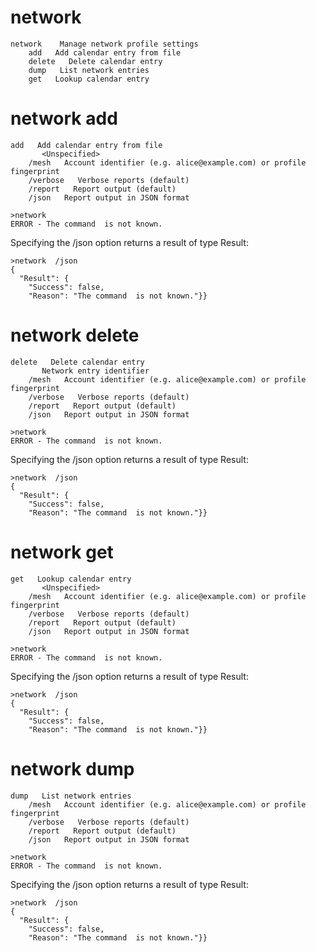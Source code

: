 

# network

````
network    Manage network profile settings
    add   Add calendar entry from file
    delete   Delete calendar entry
    dump   List network entries
    get   Lookup calendar entry
````


# network add

````
add   Add calendar entry from file
       <Unspecified>
    /mesh   Account identifier (e.g. alice@example.com) or profile fingerprint
    /verbose   Verbose reports (default)
    /report   Report output (default)
    /json   Report output in JSON format
````

````
>network 
ERROR - The command  is not known.
````

Specifying the /json option returns a result of type Result:

````
>network  /json
{
  "Result": {
    "Success": false,
    "Reason": "The command  is not known."}}
````

# network delete

````
delete   Delete calendar entry
       Network entry identifier
    /mesh   Account identifier (e.g. alice@example.com) or profile fingerprint
    /verbose   Verbose reports (default)
    /report   Report output (default)
    /json   Report output in JSON format
````

````
>network 
ERROR - The command  is not known.
````

Specifying the /json option returns a result of type Result:

````
>network  /json
{
  "Result": {
    "Success": false,
    "Reason": "The command  is not known."}}
````

# network get

````
get   Lookup calendar entry
       <Unspecified>
    /mesh   Account identifier (e.g. alice@example.com) or profile fingerprint
    /verbose   Verbose reports (default)
    /report   Report output (default)
    /json   Report output in JSON format
````

````
>network 
ERROR - The command  is not known.
````

Specifying the /json option returns a result of type Result:

````
>network  /json
{
  "Result": {
    "Success": false,
    "Reason": "The command  is not known."}}
````

# network dump

````
dump   List network entries
    /mesh   Account identifier (e.g. alice@example.com) or profile fingerprint
    /verbose   Verbose reports (default)
    /report   Report output (default)
    /json   Report output in JSON format
````

````
>network 
ERROR - The command  is not known.
````

Specifying the /json option returns a result of type Result:

````
>network  /json
{
  "Result": {
    "Success": false,
    "Reason": "The command  is not known."}}
````

